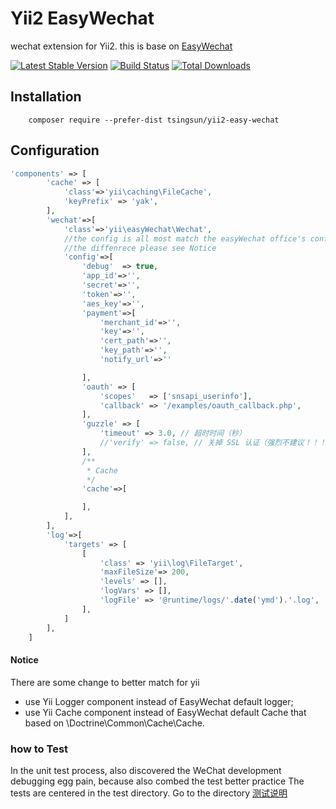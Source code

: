 Yii2 EasyWechat
===============

wechat extension for Yii2. this is base on [EasyWechat](https://easywechat.org) 

[![Latest Stable Version](https://poser.pugx.org/tsingsun/yii2-easy-wechat/v/stable.svg)](https://packagist.org/packages/tsingsun/yii2-easy-wechat)
[![Build Status](https://travis-ci.org/tsingsun/yii2-easy-wechat.png?branch=master)](https://travis-ci.org/tsingsun/yii2-easy-wechat)
[![Total Downloads](https://poser.pugx.org/tsingsun/yii2-easy-wechat/downloads.svg)](https://packagist.org/packages/tsingsun/yii2-easy-wechat)


Installation
----
```
    composer require --prefer-dist tsingsun/yii2-easy-wechat
```

Configuration
----

```php
'components' => [       
        'cache' => [
            'class'=>'yii\caching\FileCache',
            'keyPrefix' => 'yak',
        ],
        'wechat'=>[
            'class'=>'yii\easyWechat\Wechat',
            //the config is all most match the easyWechat office's config,
            //the diffenrece please see Notice
            'config'=>[                
                'debug'  => true,                
                'app_id'=>'',
                'secret'=>'',
                'token'=>'',
                'aes_key'=>'',
                'payment'=>[                   
                    'merchant_id'=>'',
                    'key'=>'',                    
                    'cert_path'=>'',
                    'key_path'=>'',                    
                    'notify_url'=>''

                ],               
                'oauth' => [
                    'scopes'   => ['snsapi_userinfo'],
                    'callback' => '/examples/oauth_callback.php',
                ],
                'guzzle' => [
                    'timeout' => 3.0, // 超时时间（秒）
                    //'verify' => false, // 关掉 SSL 认证（强烈不建议！！！）
                ],
                /**
                 * Cache
                 */
                'cache'=>[

                ],
            ],
        ],
        'log'=>[
            'targets' => [
                [
                    'class' => 'yii\log\FileTarget',
                    'maxFileSize'=> 200,
                    'levels' => [],
                    'logVars' => [],
                    'logFile' => '@runtime/logs/'.date('ymd').'.log',
                ],
            ]
        ],
    ]
```
#### Notice
There are some change to better match for yii 
* use Yii Logger component instead of EasyWechat default logger;
* use Yii Cache component instead of EasyWechat default Cache that based on \Doctrine\Common\Cache\Cache.

### how to Test

In the unit test process, also discovered the WeChat development debugging egg pain, because also combed the test better practice
The tests are centered in the test directory. Go to the directory [测试说明](./tests/README.md)
